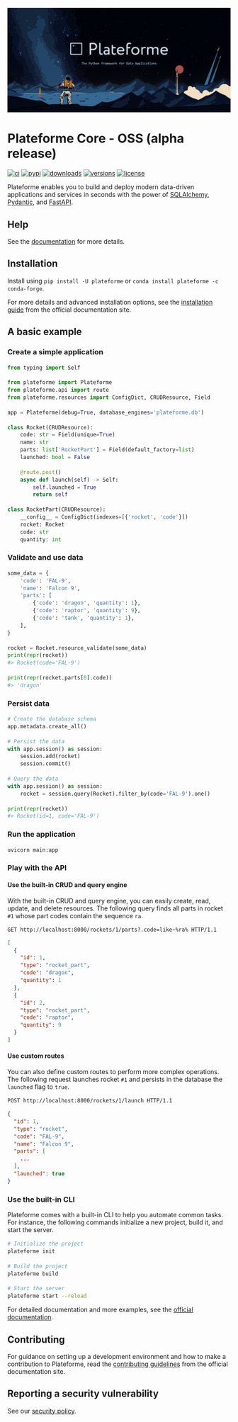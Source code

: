 <p style="text-align: center">
  <a href="https://docs.plateforme.io"><img src="https://raw.githubusercontent.com/plateformeio/plateforme/refs/heads/main/docs/banner.png" alt="Plateforme"></a>
</p>

# Plateforme Core - OSS (alpha release)

[![ci](https://img.shields.io/github/actions/workflow/status/plateformeio/plateforme/ci.yml?branch=main&logo=github&label=ci)](https://github.com/plateformeio/plateforme/actions?query=event%3Apush+branch%3Amain+workflow%3Aci)
[![pypi](https://img.shields.io/pypi/v/plateforme.svg)](https://pypi.python.org/pypi/plateforme)
[![downloads](https://static.pepy.tech/badge/plateforme/month)](https://pepy.tech/project/plateforme)
[![versions](https://img.shields.io/pypi/pyversions/plateforme.svg)](https://github.com/plateformeio/plateforme)
[![license](https://img.shields.io/github/license/plateformeio/plateforme.svg)](https://github.com/plateformeio/plateforme/blob/main/LICENSE)

Plateforme enables you to build and deploy modern data-driven applications and services in seconds with the power of [SQLAlchemy](https://github.com/sqlalchemy/sqlalchemy), [Pydantic](https://github.com/plateforme/plateforme), and [FastAPI](https://github.com/tiangolo/fastapi).

## Help

See the [documentation](https://docs.plateforme.io) for more details.

## Installation

Install using `pip install -U plateforme` or `conda install plateforme -c conda-forge`.

For more details and advanced installation options, see the [installation guide](https://docs.plateforme.io/latest/start/install) from the official documentation site.

## A basic example

### Create a simple application

```python
from typing import Self

from plateforme import Plateforme
from plateforme.api import route
from plateforme.resources import ConfigDict, CRUDResource, Field

app = Plateforme(debug=True, database_engines='plateforme.db')

class Rocket(CRUDResource):
    code: str = Field(unique=True)
    name: str
    parts: list['RocketPart'] = Field(default_factory=list)
    launched: bool = False

    @route.post()
    async def launch(self) -> Self:
        self.launched = True
        return self

class RocketPart(CRUDResource):
    __config__ = ConfigDict(indexes=[{'rocket', 'code'}])
    rocket: Rocket
    code: str
    quantity: int
```

### Validate and use data

```python
some_data = {
    'code': 'FAL-9',
    'name': 'Falcon 9',
    'parts': [
        {'code': 'dragon', 'quantity': 1},
        {'code': 'raptor', 'quantity': 9},
        {'code': 'tank', 'quantity': 1},
    ],
}

rocket = Rocket.resource_validate(some_data)
print(repr(rocket))
#> Rocket(code='FAL-9')

print(repr(rocket.parts[0].code))
#> 'dragon'
```

### Persist data

```python
# Create the database schema
app.metadata.create_all()

# Persist the data
with app.session() as session:
    session.add(rocket)
    session.commit()

# Query the data
with app.session() as session:
    rocket = session.query(Rocket).filter_by(code='FAL-9').one()

print(repr(rocket))
#> Rocket(id=1, code='FAL-9')
```

### Run the application

```bash
uvicorn main:app
```

### Play with the API

#### Use the built-in CRUD and query engine

With the built-in CRUD and query engine, you can easily create, read, update, and delete resources. The following query finds all parts in rocket `#1` whose part codes contain the sequence `ra`.

```http
GET http://localhost:8000/rockets/1/parts?.code=like~%ra% HTTP/1.1
```

```json
[
  {
    "id": 1,
    "type": "rocket_part",
    "code": "dragon",
    "quantity": 1
  },
  {
    "id": 2,
    "type": "rocket_part",
    "code": "raptor",
    "quantity": 9
  }
]
```

#### Use custom routes

You can also define custom routes to perform more complex operations. The following request launches rocket `#1` and persists in the database the `launched` flag to `true`.

```http
POST http://localhost:8000/rockets/1/launch HTTP/1.1
```

```json
{
  "id": 1,
  "type": "rocket",
  "code": "FAL-9",
  "name": "Falcon 9",
  "parts": [
    ...
  ],
  "launched": true
}
```

### Use the built-in CLI

Plateforme comes with a built-in CLI to help you automate common tasks. For instance, the following commands initialize a new project, build it, and start the server.

```bash
# Initialize the project
plateforme init

# Build the project
plateforme build

# Start the server
plateforme start --reload
```

For detailed documentation and more examples, see the [official documentation](https://docs.plateforme.io/latest/start).

## Contributing

For guidance on setting up a development environment and how to make a contribution to Plateforme, read the [contributing guidelines](https://docs.plateforme.io/latest/about/community/contributing) from the official documentation site.

## Reporting a security vulnerability

See our [security policy](SECURITY.md).
